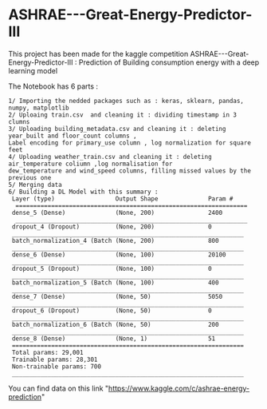 # ASHRAE---Great-Energy-Predictor-III

This project has been made for the kaggle competition ASHRAE---Great-Energy-Predictor-III : Prediction of  Building consumption energy with a deep learning model

The Notebook has 6 parts :
   
    1/ Importing the nedded packages such as : keras, sklearn, pandas, numpy, matplotlib
    2/ Uploaing train.csv  and cleaning it : dividing timestamp in 3 clumns 
    3/ Uploading building_metadata.csv and cleaning it : deleting year_built and floor_count columns , 
    Label encoding for primary_use column , log normalization for square feet 
    4/ Uploading weather_train.csv and cleaning it : deleting air_temperature coliumn ,log normalisation for 
    dew_temperature and wind_speed columns, filling missed values by the previous one 
    5/ Merging data 
    6/ Building a DL Model with this summary :
     Layer (type)                 Output Shape              Param #   
      =================================================================
     dense_5 (Dense)              (None, 200)               2400      
      _________________________________________________________________
     dropout_4 (Dropout)          (None, 200)               0         
     _________________________________________________________________
     batch_normalization_4 (Batch (None, 200)               800       
     _________________________________________________________________
     dense_6 (Dense)              (None, 100)               20100     
     _________________________________________________________________
     dropout_5 (Dropout)          (None, 100)               0         
     _________________________________________________________________
     batch_normalization_5 (Batch (None, 100)               400       
     _________________________________________________________________
     dense_7 (Dense)              (None, 50)                5050      
     _________________________________________________________________
     dropout_6 (Dropout)          (None, 50)                0         
     _________________________________________________________________
     batch_normalization_6 (Batch (None, 50)                200       
     _________________________________________________________________
     dense_8 (Dense)              (None, 1)                 51        
     =================================================================
     Total params: 29,001
     Trainable params: 28,301
     Non-trainable params: 700
     _________________________________________________________________
     
       
You can find data on this link  "https://www.kaggle.com/c/ashrae-energy-prediction"
